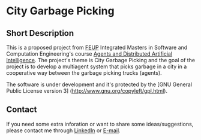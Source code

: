 # City Garbage Picking

## Short Description

This is a proposed project from [FEUP](http://www.fe.up.pt) Integrated Masters in Software and Computation Engineering's course [Agents and Distributed Artificial Intelligence](https://sigarra.up.pt/feup/en/UCURR_GERAL.FICHA_UC_VIEW?pv_ocorrencia_id=350473). The project's theme is City Garbage Picking and the goal of the project is to develop a multiagent system that picks garbage in a city in a cooperative way between the garbage picking trucks (agents).

The software is under development and it's protected by the [GNU General Public License version 3] (http://www.gnu.org/copyleft/gpl.html).


## Contact

If you need some extra inforation or want to share some ideas/suggestions, please contact me through [LinkedIn](http://pt.linkedin.com/in/ruivalentemaia/) or [E-mail](mailto:ruivalentemaia@gmail.com).
 



